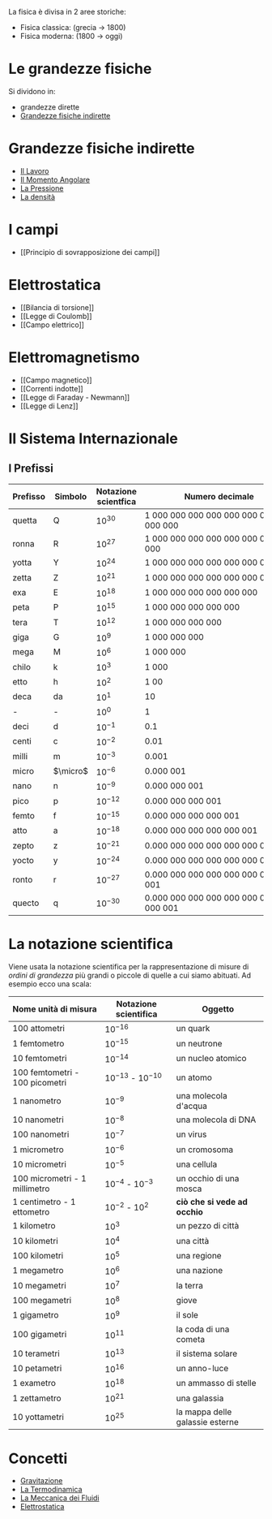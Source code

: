 La fisica è divisa in 2 aree storiche:
- Fisica classica: (grecia -> 1800)
- Fisica moderna: (1800 -> oggi)
# Le grandezze fisiche
Si dividono in:
- grandezze dirette
- [Grandezze fisiche indirette](#Grandezze%20fisiche%20indirette)
# Grandezze fisiche indirette
- [Il Lavoro](Lavoro.md)
- [Il Momento Angolare](Il%20Momento%20Angolare.md)
- [La Pressione](Pressione.md)
- [La densità](La%20densità.md)
# I campi
- [[Principio di sovrapposizione dei campi]]
# Elettrostatica
- [[Bilancia di torsione]]
- [[Legge di Coulomb]]
- [[Campo elettrico]]
# Elettromagnetismo
- [[Campo magnetico]]
- [[Correnti indotte]]
- [[Legge di Faraday - Newmann]]
- [[Legge di Lenz]]
# Il Sistema Internazionale
## I Prefissi


| Prefisso | Simbolo  | Notazione scientfica | Numero decimale                           | Scala lunga      | Scala corta   |
| -------- | -------- | -------------------- | ----------------------------------------- | ---------------- | ------------- |
| quetta   | Q        | $10^{30}$            | 1 000 000 000 000 000 000 000 000 000 000 | Quintillione     | Nonillion     |
| ronna    | R        | $10^{27}$            | 1 000 000 000 000 000 000 000 000 000     | Quadriliardo     | Octillion     |
| yotta    | Y        | $10^{24}$            | 1 000 000 000 000 000 000 000 000         | Quadrilione      | Septillion    |
| zetta    | Z        | $10^{21}$            | 1 000 000 000 000 000 000 000             | Triliardo        | Sextillion    |
| exa      | E        | $10^{18}$            | 1 000 000 000 000 000 000                 | Trilione         | Quintillion   |
| peta     | P        | $10^{15}$            | 1 000 000 000 000 000                     | Biliardo         | Quadrillion   |
| tera     | T        | $10^{12}$            | 1 000 000 000 000                         | Bilione          | Trillion      |
| giga     | G        | $10^{9}$             | 1 000 000 000                             | Miliardo         | Billion       |
| mega     | M        | $10^{6}$             | 1 000 000                                 | Milione          | Million       |
| chilo    | k        | $10^{3}$             | 1 000                                     | Migliaio         | Thousand      |
| etto     | h        | $10^{2}$             | 1 00                                      | Centinaio        | Hundred       |
| deca     | da       | $10^{1}$             | 10                                        | Decina           | Ten           |
| -        | -        | $10^{0}$             | 1                                         | Unità            | One           |
| deci     | d        | $10^{-1}$            | 0.1                                       | Decimo           | Tenth         |
| centi    | c        | $10^{-2}$            | 0.01                                      | Centesimo        | Hundredth     |
| milli    | m        | $10^{-3}$            | 0.001                                     | Millesimo        | Thousandth    |
| micro    | $\micro$ | $10^{-6}$            | 0.000 001                                 | Milionesimo      | Millionth     |
| nano     | n        | $10^{-9}$            | 0.000 000 001                             | Miliardesimo     | Billionth     |
| pico     | p        | $10^{-12}$           | 0.000 000 000 001                         | Bilionesimo      | Trillionth    |
| femto    | f        | $10^{-15}$           | 0.000 000 000 000 001                     | Biliardesimo     | Quadrillionth |
| atto     | a        | $10^{-18}$           | 0.000 000 000 000 000 001                 | Trilionesimo     | Quintillionth |
| zepto    | z        | $10^{-21}$           | 0.000 000 000 000 000 000 001             | Triliardesimo    | Sixtillionth  |
| yocto    | y        | $10^{-24}$           | 0.000 000 000 000 000 000 000 001         | Quadrilionesimo  | Septillion    |
| ronto    | r        | $10^{-27}$           | 0.000 000 000 000 000 000 000 000 001     | Quadriliardesimo | Octillionth   |
| quecto   | q        | $10^{-30}$           | 0.000 000 000 000 000 000 000 000 000 001 | Quintillionesimo | Nonillionth   |


# La notazione scientifica
Viene usata la notazione scientifica per la rappresentazione di misure di *ordini di grandezza* più grandi o piccole di quelle a cui siamo abituati.
Ad esempio ecco una scala:


| Nome unità di misura           | Notazione scientifica   | Oggetto                         |
| ------------------------------ | ----------------------- | ------------------------------- |
| 100 attometri                  | $10^{-16}$              | un quark                        |
| 1 femtometro                   | $10^{-15}$              | un neutrone                     |
| 10 femtometri                  | $10^{-14}$              | un nucleo atomico               |
| 100 femtometri - 100 picometri | $10^{-13}$ - $10^{-10}$ | un atomo                        |
| 1 nanometro                    | $10^{-9}$               | una molecola d'acqua            |
| 10 nanometri                   | $10^{-8}$               | una molecola di DNA             |
| 100 nanometri                  | $10^{-7}$               | un virus                        |
| 1 micrometro                   | $10^{-6}$               | un cromosoma                    |
| 10 micrometri                  | $10^{-5}$               | una cellula                     |
| 100 micrometri - 1 millimetro  | $10^{-4}$ - $10^{-3}$   | un occhio di una mosca          |
| 1 centimetro - 1 ettometro     | $10^{-2}$ - $10^{2}$    | **ciò che si vede ad occhio**   |
| 1 kilometro                    | $10^{3}$                | un pezzo di città               |
| 10 kilometri                   | $10^{4}$                | una città                       |
| 100 kilometri                  | $10^{5}$                | una regione                     |
| 1 megametro                    | $10^{6}$                | una nazione                     |
| 10 megametri                   | $10^{7}$                | la terra                        |
| 100 megametri                  | $10^{8}$                | giove                           |
| 1 gigametro                    | $10^{9}$                | il sole                         |
| 100 gigametri                  | $10^{11}$               | la coda di una cometa           |
| 10 terametri                   | $10^{13}$               | il sistema solare               |
| 10 petametri                   | $10^{16}$               | un anno-luce                    |
| 1 exametro                     | $10^{18}$               | un ammasso di stelle            |
| 1 zettametro                   | $10^{21}$               | una galassia                    |
| 10 yottametri                  | $10^{25}$               | la mappa delle galassie esterne |


# Concetti
- [Gravitazione](./Gravitazione/Gravitazione.md)
- [La Termodinamica](./Termodinamica/Termodinamica.md)
- [La Meccanica dei Fluidi](./Meccanica%20dei%20Fluidi/Meccanica%20dei%20Fluidi.md)
- [Elettrostatica](./Elettrostatica/Elettrostatica.md)
<!--stackedit_data:
eyJoaXN0b3J5IjpbMjM5NjU5NjVdfQ==
-->